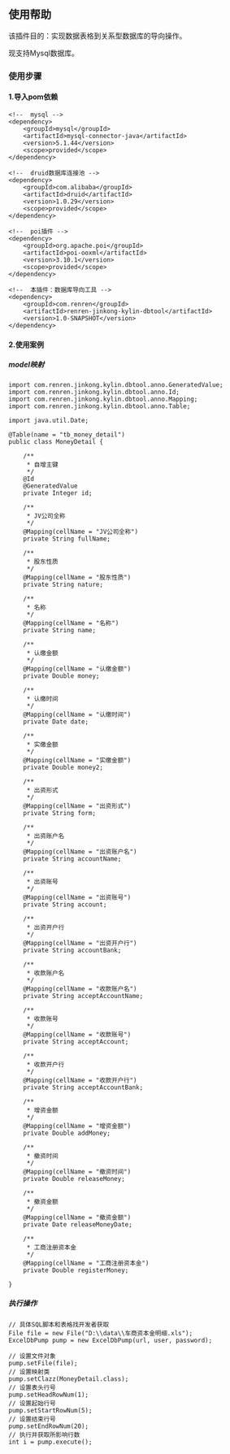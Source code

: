 ## 使用帮助

该插件目的：实现数据表格到关系型数据库的导向操作。

现支持Mysql数据库。

### 使用步骤

#### 1.导入pom依赖

    <!--  mysql -->
    <dependency>
        <groupId>mysql</groupId>
        <artifactId>mysql-connector-java</artifactId>
        <version>5.1.44</version>
        <scope>provided</scope>
    </dependency>
    
    <!--  druid数据库连接池 -->
    <dependency>
        <groupId>com.alibaba</groupId>
        <artifactId>druid</artifactId>
        <version>1.0.29</version>
        <scope>provided</scope>
    </dependency>
    
    <!--  poi插件 -->
    <dependency>
        <groupId>org.apache.poi</groupId>
        <artifactId>poi-ooxml</artifactId>
        <version>3.10.1</version>
        <scope>provided</scope>
    </dependency>

    <!--  本插件：数据库导向工具 -->
    <dependency>
        <groupId>com.renren</groupId>
        <artifactId>renren-jinkong-kylin-dbtool</artifactId>
        <version>1.0-SNAPSHOT</version>
    </dependency>
    
#### 2.使用案例
##### model映射

    import com.renren.jinkong.kylin.dbtool.anno.GeneratedValue;
    import com.renren.jinkong.kylin.dbtool.anno.Id;
    import com.renren.jinkong.kylin.dbtool.anno.Mapping;
    import com.renren.jinkong.kylin.dbtool.anno.Table;
    
    import java.util.Date;
    
    @Table(name = "tb_money_detail")
    public class MoneyDetail {
    
        /**
         * 自增主键
         */
        @Id
        @GeneratedValue
        private Integer id;
    
        /**
         * JV公司全称
         */
        @Mapping(cellName = "JV公司全称")
        private String fullName;
    
        /**
         * 股东性质
         */
        @Mapping(cellName = "股东性质")
        private String nature;
    
        /**
         * 名称
         */
        @Mapping(cellName = "名称")
        private String name;
    
        /**
         * 认缴金额
         */
        @Mapping(cellName = "认缴金额")
        private Double money;
    
        /**
         * 认缴时间
         */
        @Mapping(cellName = "认缴时间")
        private Date date;
    
        /**
         * 实缴金额
         */
        @Mapping(cellName = "实缴金额")
        private Double money2;
    
        /**
         * 出资形式
         */
        @Mapping(cellName = "出资形式")
        private String form;
    
        /**
         * 出资账户名
         */
        @Mapping(cellName = "出资账户名")
        private String accountName;
    
        /**
         * 出资账号
         */
        @Mapping(cellName = "出资账号")
        private String account;
    
        /**
         * 出资开户行
         */
        @Mapping(cellName = "出资开户行")
        private String accountBank;
    
        /**
         * 收款账户名
         */
        @Mapping(cellName = "收款账户名")
        private String acceptAccountName;
    
        /**
         * 收款账号
         */
        @Mapping(cellName = "收款账号")
        private String acceptAccount;
    
        /**
         * 收款开户行
         */
        @Mapping(cellName = "收款开户行")
        private String acceptAccountBank;
    
        /**
         * 增资金额
         */
        @Mapping(cellName = "增资金额")
        private Double addMoney;
    
        /**
         * 撤资时间
         */
        @Mapping(cellName = "撤资时间")
        private Double releaseMoney;
    
        /**
         * 撤资金额
         */
        @Mapping(cellName = "撤资金额")
        private Date releaseMoneyDate;
    
        /**
         * 工商注册资本金
         */
        @Mapping(cellName = "工商注册资本金")
        private Double registerMoney;
    
    }
    
    
##### 执行操作
    // 具体SQL脚本和表格找开发者获取
    File file = new File("D:\\data\\车商资本金明细.xls");
    ExcelDbPump pump = new ExcelDbPump(url, user, password);

    // 设置文件对象
    pump.setFile(file);
    // 设置映射类
    pump.setClazz(MoneyDetail.class);
    // 设置表头行号
    pump.setHeadRowNum(1);
    // 设置起始行号
    pump.setStartRowNum(5);
    // 设置结束行号
    pump.setEndRowNum(20);
    // 执行并获取所影响行数
    int i = pump.execute();